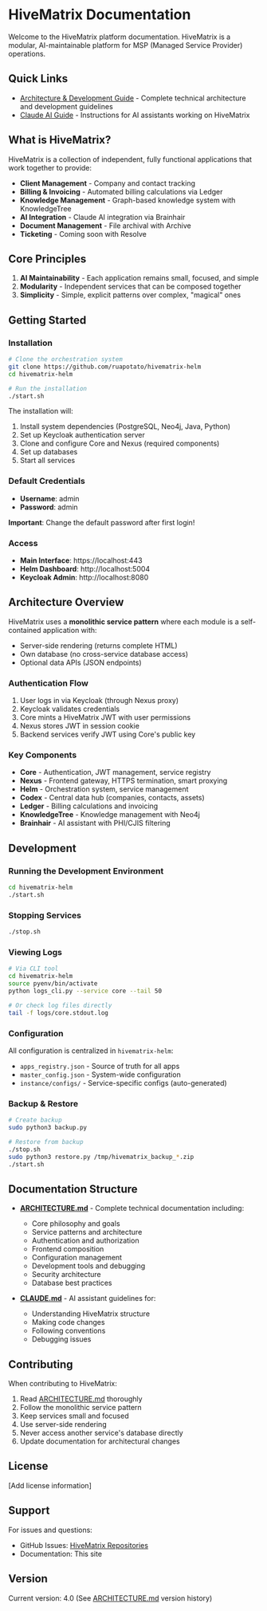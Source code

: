 # HiveMatrix Documentation

Welcome to the HiveMatrix platform documentation. HiveMatrix is a modular, AI-maintainable platform for MSP (Managed Service Provider) operations.

## Quick Links

- [Architecture & Development Guide](ARCHITECTURE.md) - Complete technical architecture and development guidelines
- [Claude AI Guide](CLAUDE.md) - Instructions for AI assistants working on HiveMatrix

## What is HiveMatrix?

HiveMatrix is a collection of independent, fully functional applications that work together to provide:

- **Client Management** - Company and contact tracking
- **Billing & Invoicing** - Automated billing calculations via Ledger
- **Knowledge Management** - Graph-based knowledge system with KnowledgeTree
- **AI Integration** - Claude AI integration via Brainhair
- **Document Management** - File archival with Archive
- **Ticketing** - Coming soon with Resolve

## Core Principles

1. **AI Maintainability** - Each application remains small, focused, and simple
2. **Modularity** - Independent services that can be composed together
3. **Simplicity** - Simple, explicit patterns over complex, "magical" ones

## Getting Started

### Installation

```bash
# Clone the orchestration system
git clone https://github.com/ruapotato/hivematrix-helm
cd hivematrix-helm

# Run the installation
./start.sh
```

The installation will:
1. Install system dependencies (PostgreSQL, Neo4j, Java, Python)
2. Set up Keycloak authentication server
3. Clone and configure Core and Nexus (required components)
4. Set up databases
5. Start all services

### Default Credentials

- **Username**: admin
- **Password**: admin

**Important**: Change the default password after first login!

### Access

- **Main Interface**: https://localhost:443
- **Helm Dashboard**: http://localhost:5004
- **Keycloak Admin**: http://localhost:8080

## Architecture Overview

HiveMatrix uses a **monolithic service pattern** where each module is a self-contained application with:

- Server-side rendering (returns complete HTML)
- Own database (no cross-service database access)
- Optional data APIs (JSON endpoints)

### Authentication Flow

1. User logs in via Keycloak (through Nexus proxy)
2. Keycloak validates credentials
3. Core mints a HiveMatrix JWT with user permissions
4. Nexus stores JWT in session cookie
5. Backend services verify JWT using Core's public key

### Key Components

- **Core** - Authentication, JWT management, service registry
- **Nexus** - Frontend gateway, HTTPS termination, smart proxying
- **Helm** - Orchestration system, service management
- **Codex** - Central data hub (companies, contacts, assets)
- **Ledger** - Billing calculations and invoicing
- **KnowledgeTree** - Knowledge management with Neo4j
- **Brainhair** - AI assistant with PHI/CJIS filtering

## Development

### Running the Development Environment

```bash
cd hivematrix-helm
./start.sh
```

### Stopping Services

```bash
./stop.sh
```

### Viewing Logs

```bash
# Via CLI tool
cd hivematrix-helm
source pyenv/bin/activate
python logs_cli.py --service core --tail 50

# Or check log files directly
tail -f logs/core.stdout.log
```

### Configuration

All configuration is centralized in `hivematrix-helm`:

- `apps_registry.json` - Source of truth for all apps
- `master_config.json` - System-wide configuration
- `instance/configs/` - Service-specific configs (auto-generated)

### Backup & Restore

```bash
# Create backup
sudo python3 backup.py

# Restore from backup
./stop.sh
sudo python3 restore.py /tmp/hivematrix_backup_*.zip
./start.sh
```

## Documentation Structure

- **[ARCHITECTURE.md](ARCHITECTURE.md)** - Complete technical documentation including:
  - Core philosophy and goals
  - Service patterns and architecture
  - Authentication and authorization
  - Frontend composition
  - Configuration management
  - Development tools and debugging
  - Security architecture
  - Database best practices

- **[CLAUDE.md](CLAUDE.md)** - AI assistant guidelines for:
  - Understanding HiveMatrix structure
  - Making code changes
  - Following conventions
  - Debugging issues

## Contributing

When contributing to HiveMatrix:

1. Read [ARCHITECTURE.md](ARCHITECTURE.md) thoroughly
2. Follow the monolithic service pattern
3. Keep services small and focused
4. Use server-side rendering
5. Never access another service's database directly
6. Update documentation for architectural changes

## License

[Add license information]

## Support

For issues and questions:
- GitHub Issues: [HiveMatrix Repositories](https://github.com/ruapotato/)
- Documentation: This site

## Version

Current version: 4.0 (See [ARCHITECTURE.md](ARCHITECTURE.md) version history)
